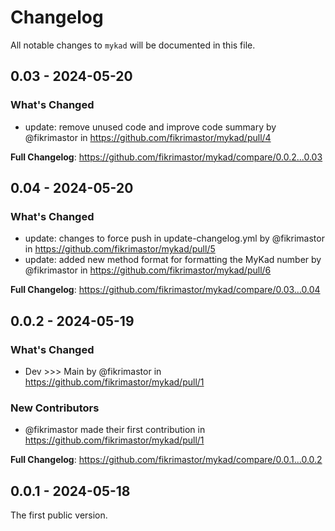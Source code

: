 # Changelog

All notable changes to `mykad` will be documented in this file.

## 0.03 - 2024-05-20

### What's Changed

* update: remove unused code and improve code summary by @fikrimastor in https://github.com/fikrimastor/mykad/pull/4

**Full Changelog**: https://github.com/fikrimastor/mykad/compare/0.0.2...0.03

## 0.04 - 2024-05-20

### What's Changed

* update: changes to force push in update-changelog.yml by @fikrimastor in https://github.com/fikrimastor/mykad/pull/5
* update: added new method format for formatting the MyKad number by @fikrimastor in https://github.com/fikrimastor/mykad/pull/6

**Full Changelog**: https://github.com/fikrimastor/mykad/compare/0.03...0.04

## 0.0.2 - 2024-05-19

### What's Changed

* Dev >>> Main by @fikrimastor in https://github.com/fikrimastor/mykad/pull/1

### New Contributors

* @fikrimastor made their first contribution in https://github.com/fikrimastor/mykad/pull/1

**Full Changelog**: https://github.com/fikrimastor/mykad/compare/0.0.1...0.0.2

## 0.0.1 - 2024-05-18

The first public version.

